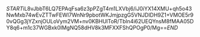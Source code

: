 $START$iL8vJbbT6LQ7EPAqFsa6z3pPZgT4m1LXVbj6/iJ0iYX14XMU+qh5o43NwMxb74wEvZTTwFEWI7WnNr9pbotWKJmjpzgG5VNJDIDH9Z1+VMOE5r90vQGg3jYZxnjOULoVym2VM+nv0KBHUlToR/Tbln4i62UEQYnsM8fMAA05DY8q6+m1c37WGBxk0IMgNQ58dHV8k3MFXXFShQPOgP0/Mg==$END$